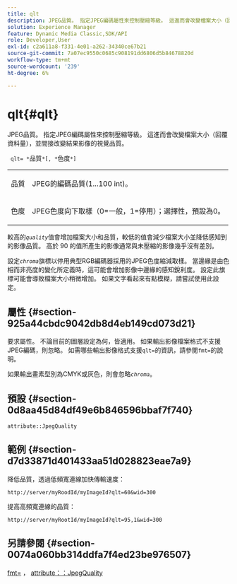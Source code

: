```yaml
---
title: qlt
description: JPEG品質。 指定JPEG編碼屬性來控制壓縮等級。 這進而會改變檔案大小（回覆資料量），並間接改變結果影像的視覺品質。
solution: Experience Manager
feature: Dynamic Media Classic,SDK/API
role: Developer,User
exl-id: c2a611a8-f331-4e01-a262-34340ce67b21
source-git-commit: 7a07ec9550c0685c908191dd6806d5b84678820d
workflow-type: tm+mt
source-wordcount: '239'
ht-degree: 6%

---
```


# qlt{#qlt}

JPEG品質。 指定JPEG編碼屬性來控制壓縮等級。 這進而會改變檔案大小（回覆資料量），並間接改變結果影像的視覺品質。

` qlt= *`品質`*[, *`色度`*]`

<table id="simpletable_FB8090D4BEBF42FD83A64A7AAB6D7F92"> 
 <tr class="strow"> 
  <td class="stentry"> <p> <span class="varname">品質</span> </p> </td> 
  <td class="stentry"> <p>JPEG的編碼品質(1...100 int)。 </p> </td> 
 </tr> 
 <tr class="strow"> 
  <td class="stentry"> <p> <span class="varname">色度</span> </p> </td> 
  <td class="stentry"> <p>JPEG色度向下取樣（0=一般，1=停用）；選擇性，預設為0。 </p> </td> 
 </tr> 
</table>

較高的&#x200B;*`quality`*&#x200B;值會增加檔案大小和品質，較低的值會減少檔案大小並降低感知到的影像品質。 高於 90 的值所產生的影像通常與未壓縮的影像幾乎沒有差別。

設定&#x200B;*`chroma`*&#x200B;旗標以停用典型RGB編碼器採用的JPEG色度縮減取樣。 當邊緣是由色相而非亮度的變化所定義時，這可能會增加影像中邊緣的感知銳利度。 設定此旗標可能會導致檔案大小稍微增加。 如果文字看起來有點模糊，請嘗試使用此設定。

## 屬性 {#section-925a44cbdc9042db8d4eb149cd073d21}

要求屬性。 不論目前的圖層設定為何，皆適用。 如果輸出影像檔案格式不支援JPEG編碼，則忽略。 如需哪些輸出影像格式支援`qlt=`的資訊，請參閱`fmt=`的說明。

如果輸出畫素型別為CMYK或灰色，則會忽略&#x200B;*`chroma`*。

## 預設 {#section-0d8aa45d84df49e6b846596bbaf7f740}

`attribute::JpegQuality`

## 範例 {#section-d7d33871d401433aa51d028823eae7a9}

降低品質，透過低頻寬連線加快傳輸速度：

`http://server/myRoodId/myImageId?qlt=60&wid=300`

提高高頻寬連線的品質：

`http://server/myRootId/myImageId?qlt=95,1&wid=300`

## 另請參閱 {#section-0074a060bb314ddfa7f4ed23be976507}

[fmt=](../../../../../is-api/http-ref/image-serving-api-ref/c-http-protocol-reference/c-command-reference/r-is-http-fmt.md#reference-cdf10043423b45ba9fe15157fb3ae37a) ， [attribute：：JpegQuality](../../../../../is-api/image-catalog/image-serving-api-ref/c-image-catalog-reference/c-attributes-reference/r-jpegquality.md#reference-4a879e7c46024c8a898a9fd226f9eb09)
